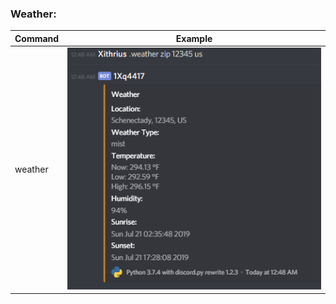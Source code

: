 ### Weather:
|  Command  |  Example  |
| ------------- | ------------- |
|  weather  |  <img class="img" src="../repository/images/weather/byzip.png">  |